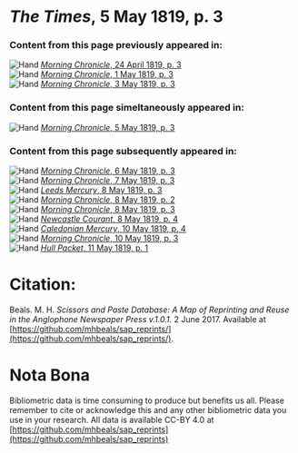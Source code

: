 # *The Times*, 5 May 1819, p. 3  
  
### Content from this page previously appeared in:  
![Hand](http://scissorsandpaste.net/wp-content/uploads/2017/06/smallhandpointer.png) [*Morning Chronicle*, 24 April 1819, p. 3](https://mhbeals.github.io/sap_html/Morning-Chronicle/Morning-Chronicle-24-April-1819-p-3)  
![Hand](http://scissorsandpaste.net/wp-content/uploads/2017/06/smallhandpointer.png) [*Morning Chronicle*, 1 May 1819, p. 3](https://mhbeals.github.io/sap_html/Morning-Chronicle/Morning-Chronicle-1-May-1819-p-3)  
![Hand](http://scissorsandpaste.net/wp-content/uploads/2017/06/smallhandpointer.png) [*Morning Chronicle*, 3 May 1819, p. 3](https://mhbeals.github.io/sap_html/Morning-Chronicle/Morning-Chronicle-3-May-1819-p-3)  
  
### Content from this page simeltaneously appeared in:  
![Hand](http://scissorsandpaste.net/wp-content/uploads/2017/06/smallhandpointer.png) [*Morning Chronicle*, 5 May 1819, p. 3](https://mhbeals.github.io/sap_html/Morning-Chronicle/Morning-Chronicle-5-May-1819-p-3)  
  
### Content from this page subsequently appeared in:  
![Hand](http://scissorsandpaste.net/wp-content/uploads/2017/06/smallhandpointer.png) [*Morning Chronicle*, 6 May 1819, p. 3](https://mhbeals.github.io/sap_html/Morning-Chronicle/Morning-Chronicle-6-May-1819-p-3)  
![Hand](http://scissorsandpaste.net/wp-content/uploads/2017/06/smallhandpointer.png) [*Morning Chronicle*, 7 May 1819, p. 3](https://mhbeals.github.io/sap_html/Morning-Chronicle/Morning-Chronicle-7-May-1819-p-3)  
![Hand](http://scissorsandpaste.net/wp-content/uploads/2017/06/smallhandpointer.png) [*Leeds Mercury*, 8 May 1819, p. 3](https://mhbeals.github.io/sap_html/Leeds-Mercury/Leeds-Mercury-8-May-1819-p-3)  
![Hand](http://scissorsandpaste.net/wp-content/uploads/2017/06/smallhandpointer.png) [*Morning Chronicle*, 8 May 1819, p. 2](https://mhbeals.github.io/sap_html/Morning-Chronicle/Morning-Chronicle-8-May-1819-p-2)  
![Hand](http://scissorsandpaste.net/wp-content/uploads/2017/06/smallhandpointer.png) [*Morning Chronicle*, 8 May 1819, p. 3](https://mhbeals.github.io/sap_html/Morning-Chronicle/Morning-Chronicle-8-May-1819-p-3)  
![Hand](http://scissorsandpaste.net/wp-content/uploads/2017/06/smallhandpointer.png) [*Newcastle Courant*, 8 May 1819, p. 4](https://mhbeals.github.io/sap_html/Newcastle-Courant/Newcastle-Courant-8-May-1819-p-4)  
![Hand](http://scissorsandpaste.net/wp-content/uploads/2017/06/smallhandpointer.png) [*Caledonian Mercury*, 10 May 1819, p. 4](https://mhbeals.github.io/sap_html/Caledonian-Mercury/Caledonian-Mercury-10-May-1819-p-4)  
![Hand](http://scissorsandpaste.net/wp-content/uploads/2017/06/smallhandpointer.png) [*Morning Chronicle*, 10 May 1819, p. 3](https://mhbeals.github.io/sap_html/Morning-Chronicle/Morning-Chronicle-10-May-1819-p-3)  
![Hand](http://scissorsandpaste.net/wp-content/uploads/2017/06/smallhandpointer.png) [*Hull Packet*, 11 May 1819, p. 1](https://mhbeals.github.io/sap_html/Hull-Packet/Hull-Packet-11-May-1819-p-1)  


# Citation: 

Beals. M. H. *Scissors and Paste Database: A Map of Reprinting and Reuse in the Anglophone Newspaper Press v.1.0.1.* 2 June 2017. Available at [https://github.com/mhbeals/sap_reprints/](https://github.com/mhbeals/sap_reprints/). 

# Nota Bona

Bibliometric data is time consuming to produce but benefits us all. Please remember to cite or acknowledge this and any other bibliometric data you use in your research. All data is available CC-BY 4.0 at [https://github.com/mhbeals/sap_reprints](https://github.com/mhbeals/sap_reprints)